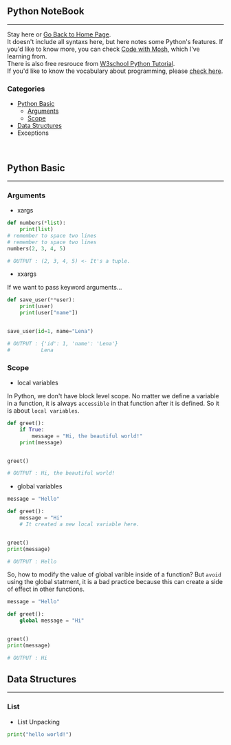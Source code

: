 <style>
.highlight1{
    color: #EAC100 !important;
}
.highlight2{
    color: #AFAF61;
}
.comingsoon{
    color: red;
}
</style>

## Python NoteBook
---

Stay here or [Go Back to Home Page](../index.md).<br/>
It doesn't include all syntaxs here, but here notes some Python's features. If you'd like to know more, you can check [Code with Mosh](https://codewithmosh.com/), which I've learning from.<br/>
There is also free resrouce from [W3school Python Tutorial](https://www.w3schools.com/python/).<br/>
If you'd like to know the vocabulary about programming, please [check here](https://hackmd.io/@s4y0wTjhTAipbBv-m9yryg/rJTNZBXaH).

### Categories
* [Python Basic](#python-basic)
  * [Arguments](#arguments)
  * [Scope](#scope)
* [Data Structures](#data-structures)
* Exceptions

<br/>

## Python Basic
---

### Arguments
* xargs
  
```python
def numbers(*list):
    print(list)
# remember to space two lines
# remember to space two lines
numbers(2, 3, 4, 5)

# OUTPUT : (2, 3, 4, 5) <- It's a tuple.
```
* xxargs

If we want to pass keyword arguments...
```python
def save_user(**user):
    print(user)
    print(user["name"])


save_user(id=1, name="Lena")

# OUTPUT : {'id': 1, 'name': 'Lena'}
#          Lena
```

### Scope
* local variables

In Python, we don't have block level scope. No matter we define a variable in a function,
it is always `accessible` in that function after it is defined. So it is about `local variables`.
```python
def greet():
    if True:
        message = "Hi, the beautiful world!"
    print(message)


greet()

# OUTPUT : Hi, the beautiful world!
```

* global variables

```python
message = "Hello"

def greet():
    message = "Hi" 
    # It created a new local variable here.


greet()
print(message)

# OUTPUT : Hello
```
So, how to modify the value of global varible inside of a function? But `avoid` using the global
statment, it is a bad practice because this can create a side of effect in other functions.
```python
message = "Hello"

def greet():
    global message = "Hi"


greet()
print(message)

# OUTPUT : Hi
```

## Data Structures
---

### List
* List Unpacking

```python
print("hello world!")
```
